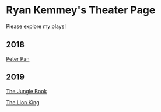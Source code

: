 # Ryan Kemmey's Theater Page

Please explore my plays!

## 2018

[Peter Pan](plays/2018/peter_pan.md)

## 2019

[The Jungle Book](plays/2019/the_jungle_book.md)

[The Lion King](plays/2019/the_lion_king.md)
